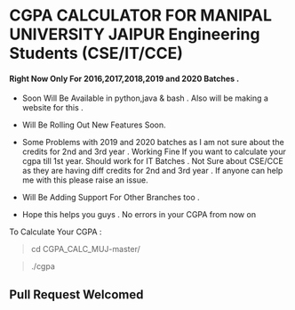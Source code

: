 # CGPA CALCULATOR FOR MANIPAL UNIVERSITY JAIPUR  Engineering Students (CSE/IT/CCE)

#### Right Now Only For 2016,2017,2018,2019 and 2020 Batches . 

- Soon Will Be Available in python,java & bash . Also will be making a website for this .

-  Will Be Rolling Out New Features Soon. 

- Some Problems with 2019 and 2020 batches as I am not sure about the credits for 2nd and 3rd year . Working Fine If you want to calculate your cgpa till 1st year. Should work for IT Batches  . Not Sure about CSE/CCE as they are having diff credits for 2nd and 3rd year . If anyone can help me with this please raise an issue. 

-  Will Be Adding Support For Other Branches too .

- Hope this helps you guys . No errors in your CGPA from now on 


To Calculate Your CGPA :
> cd CGPA_CALC_MUJ-master/

> ./cgpa 



## Pull Request Welcomed 


